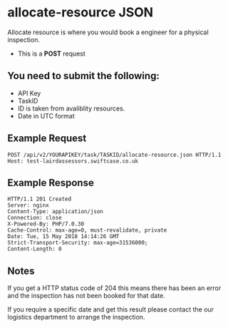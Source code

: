 # allocate-resource JSON

Allocate resource is where you would book a engineer for a physical inspection.

*  This is a **POST** request

You need to submit the following:
---

*  API Key
*  TaskID
*  ID is taken from avaliblity resources.
*  Date in UTC format


Example Request
-----

```
POST /api/v2/YOURAPIKEY/task/TASKID/allocate-resource.json HTTP/1.1
Host: test-lairdassessors.swiftcase.co.uk
```


Example Response
-----


```
HTTP/1.1 201 Created
Server: nginx
Content-Type: application/json
Connection: close
X-Powered-By: PHP/7.0.30
Cache-Control: max-age=0, must-revalidate, private
Date: Tue, 15 May 2018 14:14:26 GMT
Strict-Transport-Security: max-age=31536000;
Content-Length: 0
```

Notes
----

If you get a HTTP status code of 204 this means there has been an error and the inspection has not been booked for that date.

If you require a specific date and get this result please contact the our logistics department to arrange the inspection.
